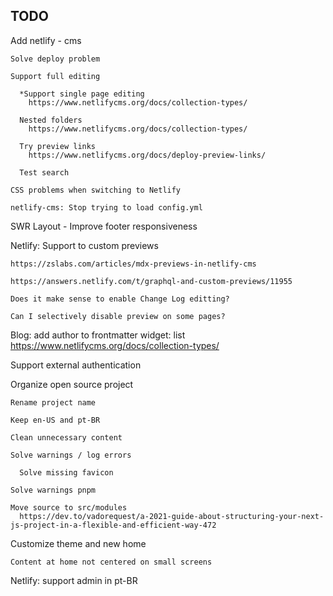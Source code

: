 

## TODO
  
  Add netlify - cms

    Solve deploy problem

    Support full editing 

      *Support single page editing
        https://www.netlifycms.org/docs/collection-types/

      Nested folders
        https://www.netlifycms.org/docs/collection-types/

      Try preview links
        https://www.netlifycms.org/docs/deploy-preview-links/

      Test search

    CSS problems when switching to Netlify

    netlify-cms: Stop trying to load config.yml

  SWR Layout - Improve footer responsiveness

  Netlify: Support to custom previews
  
    https://zslabs.com/articles/mdx-previews-in-netlify-cms

    https://answers.netlify.com/t/graphql-and-custom-previews/11955

    Does it make sense to enable Change Log editting?

    Can I selectively disable preview on some pages?

  Blog: add author to frontmatter
    widget: list
      https://www.netlifycms.org/docs/collection-types/

  Support external authentication

  Organize open source project

    Rename project name
  
    Keep en-US and pt-BR
  
    Clean unnecessary content
  
    Solve warnings / log errors

      Solve missing favicon

    Solve warnings pnpm

    Move source to src/modules
      https://dev.to/vadorequest/a-2021-guide-about-structuring-your-next-js-project-in-a-flexible-and-efficient-way-472

  Customize theme and new home

    Content at home not centered on small screens

  Netlify: support admin in pt-BR